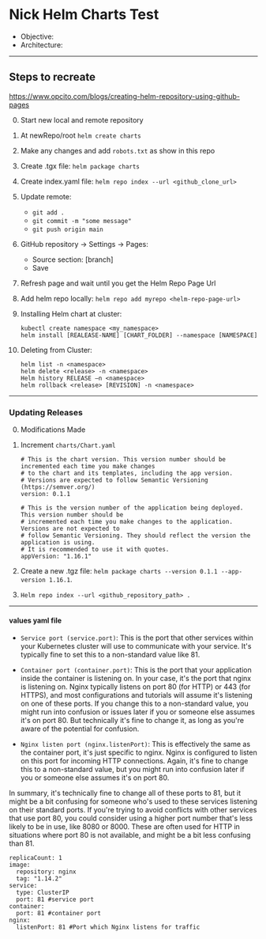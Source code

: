 # Nick Helm Charts Test

- Objective:
- Architecture:

---
## Steps to recreate
https://www.opcito.com/blogs/creating-helm-repository-using-github-pages

0. Start new local and remote repository
1. At newRepo/root `helm create charts`
2. Make any changes and add `robots.txt` as show in this repo
3. Create .tgx file: `helm package charts`
4. Create index.yaml file: `helm repo index --url <github_clone_url>`
5. Update remote:
    - `git add .`
    - `git commit -m "some message"`
    - `git push origin main`
6. GitHub repository -> Settings -> Pages:
    - Source section: [branch]
    - Save
7. Refresh page and wait until you get the Helm Repo Page Url
8. Add helm repo locally: `helm repo add myrepo <helm-repo-page-url>`
9. Installing Helm chart at cluster:

    ```(bash)
    kubectl create namespace <my_namespace>
    helm install [REALEASE-NAME] [CHART_FOLDER] --namespace [NAMESPACE]
    ```

10. Deleting from Cluster:

    ```(bash)
    helm list -n <namespace>
    helm delete <release> -n <namespace> 
    Helm history RELEASE –n <namespace>
    helm rollback <release> [REVISION] -n <namespace> 
    ```

---
### Updating Releases 
0. Modifications Made
1. Increment `charts/Chart.yaml`

    ```(yaml)
    # This is the chart version. This version number should be incremented each time you make changes
    # to the chart and its templates, including the app version.
    # Versions are expected to follow Semantic Versioning (https://semver.org/)
    version: 0.1.1

    # This is the version number of the application being deployed. This version number should be
    # incremented each time you make changes to the application. Versions are not expected to
    # follow Semantic Versioning. They should reflect the version the application is using.
    # It is recommended to use it with quotes.
    appVersion: "1.16.1"
    ```

2. Create a new .tgz file: `helm package charts --version 0.1.1 --app-version 1.16.1`.
3. `Helm repo index --url <github_repository_path> .`

---
#### values yaml file

- `Service port (service.port)`: This is the port that other services within your Kubernetes cluster will use to communicate with your service. It's typically fine to set this to a non-standard value like 81.

- `Container port (container.port)`: This is the port that your application inside the container is listening on. In your case, it's the port that nginx is listening on. Nginx typically listens on port 80 (for HTTP) or 443 (for HTTPS), and most configurations and tutorials will assume it's listening on one of these ports. If you change this to a non-standard value, you might run into confusion or issues later if you or someone else assumes it's on port 80. But technically it's fine to change it, as long as you're aware of the potential for confusion.

- `Nginx listen port (nginx.listenPort)`: This is effectively the same as the container port, it's just specific to nginx. Nginx is configured to listen on this port for incoming HTTP connections. Again, it's fine to change this to a non-standard value, but you might run into confusion later if you or someone else assumes it's on port 80.

In summary, it's technically fine to change all of these ports to 81, but it might be a bit confusing for someone who's used to these services listening on their standard ports. If you're trying to avoid conflicts with other services that use port 80, you could consider using a higher port number that's less likely to be in use, like 8080 or 8000. These are often used for HTTP in situations where port 80 is not available, and might be a bit less confusing than 81.

```(yaml)
replicaCount: 1
image:
  repository: nginx
  tag: "1.14.2"
service:
  type: ClusterIP
  port: 81 #service port
container:
  port: 81 #container port 
nginx:
  listenPort: 81 #Port which Nginx listens for traffic
```